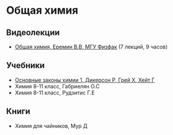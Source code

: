 # Общая химия

## Видеолекции

* [Общая химия, Еремин В.В, МГУ Физфак](https://teach-in.ru/course/Genchem) (7 лекций, 9 часов)

## Учебники

* [Основные законы химии 1, Дикерсон Р, Грей Х, Хейт Г](https://disk.yandex.ru/i/W792ZyVDZ6MnwA)
* Химия 8-11 класс, Габриелян О.С
* Химия 8-11 класс, Рудзитис Г.Е

## Книги

* Химия для чайников, Мур Д

